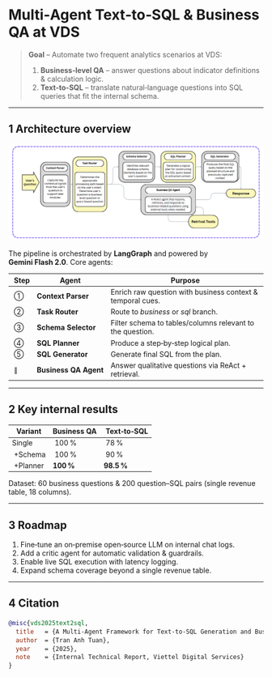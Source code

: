# Multi‑Agent Text‑to‑SQL & Business QA at VDS

> **Goal** – Automate two frequent analytics scenarios at VDS:
>
> 1. **Business‑level QA** – answer questions about indicator definitions & calculation logic.
> 2. **Text‑to‑SQL** – translate natural‑language questions into SQL queries that fit the internal schema.

---

## 1 Architecture overview

![Multi‑agent workflow](docs/multiagent_workflow.png)

The pipeline is orchestrated by **LangGraph** and powered by **Gemini Flash 2.0**.  Core agents:

| Step | Agent               | Purpose |
|------|---------------------|---------|
| ①    | **Context Parser**  | Enrich raw question with business context & temporal cues. |
| ②    | **Task Router**     | Route to *business* or *sql* branch. |
| ③    | **Schema Selector** | Filter schema to tables/columns relevant to the question. |
| ④    | **SQL Planner**     | Produce a step‑by‑step logical plan. |
| ⑤    | **SQL Generator**   | Generate final SQL from the plan. |
| ∥    | **Business QA Agent** | Answer qualitative questions via ReAct + retrieval. |

---

## 2 Key internal results

| Variant     | Business QA | Text‑to‑SQL |
|-------------|-------------|-------------|
| Single      | 100 %       | 78 %        |
| +Schema     | 100 %       | 90 %        |
| +Planner    | **100 %**   | **98.5 %**  |

Dataset: 60 business questions & 200 question–SQL pairs (single revenue table, 18 columns).

---

## 3 Roadmap

1. Fine‑tune an on‑premise open‑source LLM on internal chat logs.
2. Add a critic agent for automatic validation & guardrails.
3. Enable live SQL execution with latency logging.
4. Expand schema coverage beyond a single revenue table.

---

## 4 Citation

```bibtex
@misc{vds2025text2sql,
  title   = {A Multi‑Agent Framework for Text‑to‑SQL Generation and Business QA at VDS},
  author  = {Tran Anh Tuan},
  year    = {2025},
  note    = {Internal Technical Report, Viettel Digital Services}
}